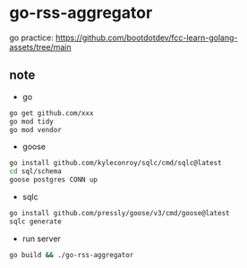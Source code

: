 # go-rss-aggregator

go practice: <https://github.com/bootdotdev/fcc-learn-golang-assets/tree/main>

## note

- go

```bash
go get github.com/xxx
go mod tidy
go mod vendor
```

- goose

```bash
go install github.com/kyleconroy/sqlc/cmd/sqlc@latest
cd sql/schema
goose postgres CONN up
```

- sqlc

```bash
go install github.com/pressly/goose/v3/cmd/goose@latest
sqlc generate
```

- run server

```bash
go build && ./go-rss-aggregator
```
